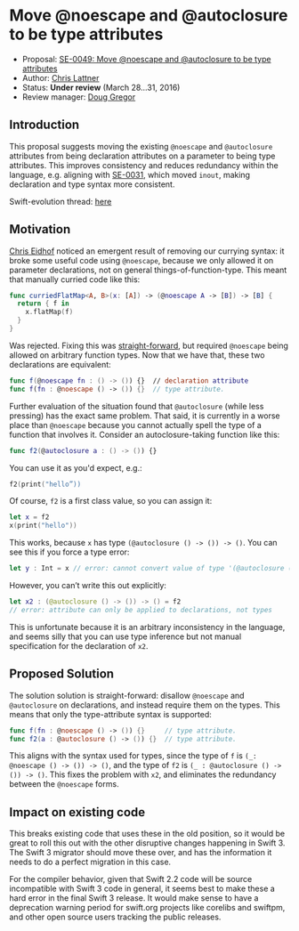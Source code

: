 # Move @noescape and @autoclosure to be type attributes

* Proposal: [SE-0049: Move @noescape and @autoclosure to be type attributes](0049-noescape-autoclosure-type-attrs.md)
* Author: [Chris Lattner](https://github.com/lattner)
* Status: **Under review** (March 28...31, 2016)
* Review manager: [Doug Gregor](https://github.com/DougGregor)

## Introduction

This proposal suggests moving the existing `@noescape` and `@autoclosure`
attributes from being declaration attributes on a parameter to being type
attributes.  This improves consistency and reduces redundancy within the
language, e.g. aligning with [SE-0031](0031-adjusting-inout-declarations.md), 
which moved `inout`, making declaration and type syntax more consistent. 

Swift-evolution thread: [here](https://lists.swift.org/pipermail/swift-evolution/Week-of-Mon-20160307/012292.html)

## Motivation

[Chris Eidhof](https://github.com/chriseidhof) 
noticed an emergent result of removing our currying syntax: it
broke some useful code using `@noescape`, because we only allowed it on
parameter declarations, not on general things-of-function-type.  This meant that
manually curried code like this:

```swift
func curriedFlatMap<A, B>(x: [A]) -> (@noescape A -> [B]) -> [B] {
  return { f in
    x.flatMap(f)
  }
}
```

Was rejected.  Fixing this was 
[straight-forward](https://github.com/apple/swift/commit/c3c6beac72bc0368030f06d52c46b6444fc48dbd),
but required `@noescape` being allowed on arbitrary function types.  Now that we
have that, these two declarations are equivalent:

```swift
func f(@noescape fn : () -> ()) {}  // declaration attribute
func f(fn : @noescape () -> ()) {}  // type attribute.
```

Further evaluation of the situation found that `@autoclosure` (while less
pressing) has the exact same problem.  That said, it is currently in a worse
place than `@noescape` because you cannot actually spell the type of a function
that involves it.   Consider an autoclosure-taking function like this:

```swift
func f2(@autoclosure a : () -> ()) {}
```

You can use it as you'd expect, e.g.:

```swift
f2(print("hello”))
```

Of course, `f2` is a first class value, so you can assign it:

```swift
let x = f2
x(print("hello"))
```

This works, because `x` has type `(@autoclosure () -> ()) -> ()`.  You can see
this if you force a type error:

```swift
let y : Int = x // error: cannot convert value of type '(@autoclosure () -> ()) -> ()' to specified type 'Int'
```

However, you can’t write this out explicitly:

```swift
let x2 : (@autoclosure () -> ()) -> () = f2
// error: attribute can only be applied to declarations, not types
```

This is unfortunate because it is an arbitrary inconsistency in the language, 
and seems silly that you can use type inference but not manual specification for
the declaration of `x2`.


## Proposed Solution

The solution solution is straight-forward: disallow `@noescape` and 
`@autoclosure` on declarations, and instead require them on the types.  This
means that only the type-attribute syntax is supported:

```swift
func f(fn : @noescape () -> ()) {}     // type attribute.
func f2(a : @autoclosure () -> ()) {}  // type attribute.
```

This aligns with the syntax used for types, since the type of `f` is 
`(_: @noescape () -> ()) -> ()`, and the type of `f2` is 
`(_ : @autoclosure () -> ()) -> ()`.  This fixes the problem with `x2`, and
eliminates the redundancy between the `@noescape` forms.

## Impact on existing code

This breaks existing code that uses these in the old position, so it would be
great to roll this out with the other disruptive changes happening in Swift 3.
The Swift 3 migrator should move these over, and has the information it needs to
do a perfect migration in this case.

For the compiler behavior, given that Swift 2.2 code will be source incompatible
with Swift 3 code in general, it seems best to make these a hard error in the
final Swift 3 release.  It would make sense to have a deprecation warning period
for swift.org projects like corelibs and swiftpm, and other open source users
tracking the public releases.

